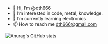 - 👋 Hi, I’m @dth666
- 👀 I’m interested in code, metal, knowledge.
- 🌱 I’m currently learning electronics
- 📫 How to reach me dth666@gmail.com

![Anurag's GitHub stats](https://github-readme-stats.vercel.app/api?username=dth666&hide=contribs,prs)
<!---

[![My Skills](https://skillicons.dev/icons?i=js,html,css,wasm)](https://skillicons.dev)
dth666/dth666 is a ✨ special ✨ repository because its `README.md` (this file) appears on your GitHub profile.
You can click the Preview link to take a look at your changes.
--->
